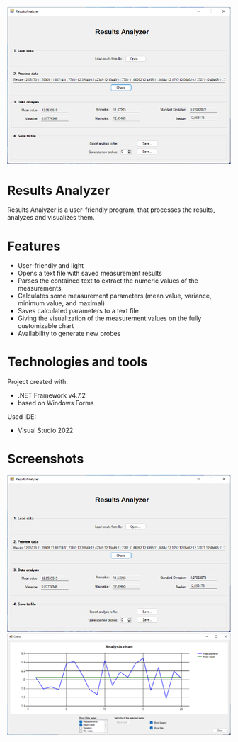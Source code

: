 ![Main Window](Screenshots/main_window.png)

# Results Analyzer
Results Analyzer is a user-friendly program, that processes the results, analyzes and visualizes them.

# Features

* User-friendly and light
* Opens a text file with saved measurement results
* Parses the contained text to extract the numeric values of the measurements
* Calculates some measurement parameters (mean value, variance, minimum value, and
maximal)
* Saves calculated parameters to a text file
* Giving the visualization of the measurement values on the fully customizable chart
* Availability to generate new probes

# Technologies and tools
Project created with:
* .NET Framework v4.7.2
* based on Windows Forms

Used IDE:
- Visual Studio 2022

# Screenshots
<img src="Screenshots/main_window.png" alt="main window">
<img src="Screenshots/charts_window.png" alt="charts window">

